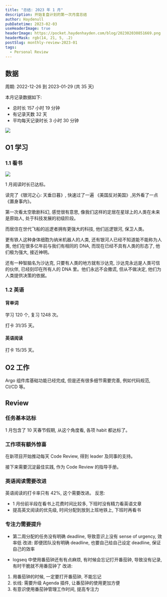 ```yaml
---
title: "总结: 2023 年 1 月"
description: 开始复盘计划的第一次月度总结
author: Haydenull
pubDatetime: 2023-02-03
useHeaderImage: true
headerImage: https://pocket.haydenhayden.com/blog/202302030851669.png
headerMask: rgb(14, 21, 5, .2)
postSlug: monthly-review-2023-01
tags:
  - Personal Review
---
```


## 数据

周期: 2022-12-26 到 2023-01-29 (共 35 天)

本月记录数据如下:

- 总时长 157 小时 19 分钟
- 有记录天数 32 天
- 平均每天记录时长 3 小时 30 分钟

![](https://pocket.haydenhayden.com/blog/202302031421364.png?x-oss-process=image/resize,w_300,m_lfit)

## O1 学习

### 1.1 看书

![](https://pocket.haydenhayden.com/blog/202302031429509.PNG?x-oss-process=image/resize,w_300,m_lfit)

1 月阅读时长已达标。

读完了《银河之心: 天垂日暮》, 快速过了一遍 《美国反对美国》,另外看了一点 《置身事内》。

第一次看太空歌剧科幻, 感觉很有意思, 像我们这样的定居在星球上的人类在未来是原始人, 处于科技发展的初级阶段。

而居住在世代飞船的巡逻者拥有更强大的科技, 他们巡逻银河, 保卫人类。

更有铁人这种身体细胞为纳米机器人的人类, 还有银河人已经不知道能不能称为人类, 他们在很多亿年前与我们有相同的 DNA, 而现在已经不具有人类的形态了, 他们极为强大, 接近神明。

还有一种智脑名为沙达克, 只要有人类的地方就有沙达克, 沙达克永远是人类可信的伙伴, 已经刻印在所有人的 DNA 里。他们永远不会撒谎, 但从不做决定, 他们为人类提供决策的依据。

### 1.2 英语

#### 背单词

学习 120 个, 复习 1248 次。

打卡 31/35 天。

#### 英语阅读

打卡 15/35 天。

## O2 工作

Argo 组件库基础功能已经完成, 但是还有很多细节需要完善, 例如代码规范, CI/CD 等。

## Review

### 任务基本达标

1 月包含了 10 天春节假期, 从这个角度看, 各项 habit 都达标了。

### 工作项有额外惊喜

在新项目开始推动每天 Code Review, 得到 leader 及同事的支持。

接下来需要沉淀最佳实践, 作为 Code Review 的指导手册。

### 英语阅读需要改进

英语阅读的打卡率只有 42%, 这个需要改进。
反思:

- 1 月份前半段在看书上花费时间比较多, 下班时没有精力看英语文章
- 提高英文阅读的优先级, 时间分配到放到上班地铁上, 下班时再看书

### 专注力需要提升

- 第二周分配的任务没有明确 deadline, 导致意识上没有 sense of urgency, 效率低
  改进: 即便团队没有明确 deadline, 也要自己给自己设定 deadline, 保证自己的效率

- logseq 中使用番茄钟还有有点麻烦, 有时候会忘记打开番茄钟, 导致没有记录, 有时干脆就不用番茄钟了
  改进:

1. 用番茄钟的时候, 一定要打开番茄钟, 不能忘记
2. 长线: 需要升级 Agenda 插件, 让番茄钟的使用更加方便
3. 有意识使用番茄钟管理工作时间, 提高专注力
